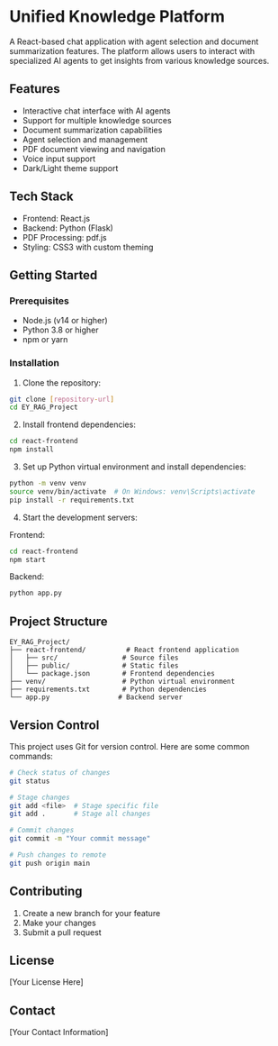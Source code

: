 # Unified Knowledge Platform

A React-based chat application with agent selection and document summarization features. The platform allows users to interact with specialized AI agents to get insights from various knowledge sources.

## Features

- Interactive chat interface with AI agents
- Support for multiple knowledge sources
- Document summarization capabilities
- Agent selection and management
- PDF document viewing and navigation
- Voice input support
- Dark/Light theme support

## Tech Stack

- Frontend: React.js
- Backend: Python (Flask)
- PDF Processing: pdf.js
- Styling: CSS3 with custom theming

## Getting Started

### Prerequisites

- Node.js (v14 or higher)
- Python 3.8 or higher
- npm or yarn

### Installation

1. Clone the repository:
```bash
git clone [repository-url]
cd EY_RAG_Project
```

2. Install frontend dependencies:
```bash
cd react-frontend
npm install
```

3. Set up Python virtual environment and install dependencies:
```bash
python -m venv venv
source venv/bin/activate  # On Windows: venv\Scripts\activate
pip install -r requirements.txt
```

4. Start the development servers:

Frontend:
```bash
cd react-frontend
npm start
```

Backend:
```bash
python app.py
```

## Project Structure

```
EY_RAG_Project/
├── react-frontend/          # React frontend application
│   ├── src/                # Source files
│   ├── public/             # Static files
│   └── package.json        # Frontend dependencies
├── venv/                   # Python virtual environment
├── requirements.txt        # Python dependencies
└── app.py                 # Backend server
```

## Version Control

This project uses Git for version control. Here are some common commands:

```bash
# Check status of changes
git status

# Stage changes
git add <file>  # Stage specific file
git add .       # Stage all changes

# Commit changes
git commit -m "Your commit message"

# Push changes to remote
git push origin main
```

## Contributing

1. Create a new branch for your feature
2. Make your changes
3. Submit a pull request

## License

[Your License Here]

## Contact

[Your Contact Information] 